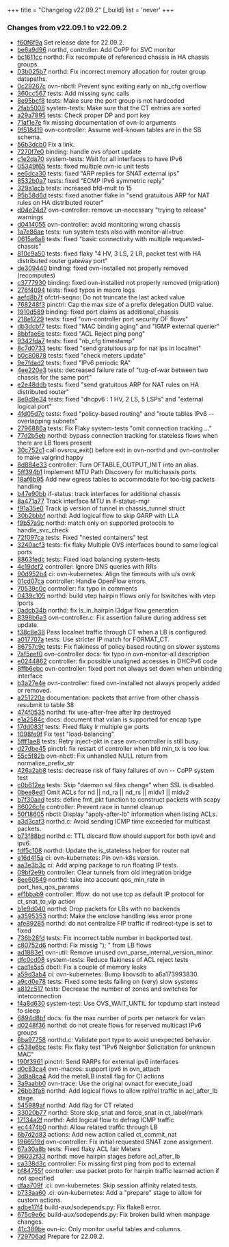 +++
title = "Changelog v22.09.2"
[_build]
  list = 'never'
+++

### Changes from v22.09.1 to v22.09.2

- [f60f6f9a](https://github.com/ovn-org/ovn/commit/f60f6f9aaa7ec38885137ee1f6299a10da003385) Set release date for 22.09.2.
- [be6a9d96](https://github.com/ovn-org/ovn/commit/be6a9d9603be0b368c4552adfc5fd7cdb98f29b4) northd, controller: Add CoPP for SVC monitor
- [bc1611cc](https://github.com/ovn-org/ovn/commit/bc1611cc1aede4289a1eedfabf8eb9ca19452c1a) northd: Fix recompute of referenced chassis in HA chassis groups.
- [03b025b7](https://github.com/ovn-org/ovn/commit/03b025b75a9a8a198103224528fc59a3e9f77886) northd: Fix incorrect memory allocation for router group datapaths.
- [0c29267c](https://github.com/ovn-org/ovn/commit/0c29267c3d116a6654f26b6ba0c9bf9e09892a10) ovn-nbctl: Prevent sync exiting early on nb_cfg overflow
- [360cc567](https://github.com/ovn-org/ovn/commit/360cc5671b4a9f84595e1db870a177eef0bb7202) tests: Add missing sync calls
- [8e95bcf8](https://github.com/ovn-org/ovn/commit/8e95bcf8a4bfce1c4a0b36ad5020885a945396cb) tests: Make sure the port group is not hardcoded
- [2fab5008](https://github.com/ovn-org/ovn/commit/2fab500839b12c6cd6ac68461b4920decfdb0d8f) system-tests: Make sure that the CT entries are sorted
- [a29a7895](https://github.com/ovn-org/ovn/commit/a29a78956325db34d49b6cdac63de6427d2beaa4) tests: Check proper DP and port key
- [71af1e7e](https://github.com/ovn-org/ovn/commit/71af1e7eabd0ef9ed68e9d4c727d0c6b93e81b4a) fix missing documentation of ovn-ic arguments
- [9f518419](https://github.com/ovn-org/ovn/commit/9f518419bb9680137a88ae55001eb4e7d04fc8b5) ovn-controller: Assume well-known tables are in the SB schema.
- [56b3dcb0](https://github.com/ovn-org/ovn/commit/56b3dcb0b873d25134bbde8a3e8d12672f135c90) Fix a link.
- [7270f7e0](https://github.com/ovn-org/ovn/commit/7270f7e045947e8be06b7e6f88f91d8cb0ae3e94) binding: handle ovs ofport update
- [c1e2da70](https://github.com/ovn-org/ovn/commit/c1e2da70a8b59d50f1015185138a1154618b1ab6) system-tests: Wait for all interfaces to have IPv6
- [05349f65](https://github.com/ovn-org/ovn/commit/05349f65c0ba568027c14fb82f04795e6b00daea) tests: fixed multiple ovn-ic unit tests
- [ee6dca30](https://github.com/ovn-org/ovn/commit/ee6dca30327c32f2b9406bd32f0f643e34ae7195) tests: fixed "ARP replies for SNAT external ips"
- [8532b0a7](https://github.com/ovn-org/ovn/commit/8532b0a728d9101f86bf76115fe970b280d50f58) tests: fixed "ECMP IPv6 symmetric reply"
- [329a1ecb](https://github.com/ovn-org/ovn/commit/329a1ecb9f8ba9cd3a318ab70bcc35a722752817) tests: increased bfd-mult to 15
- [95b58d6d](https://github.com/ovn-org/ovn/commit/95b58d6d5af5d2a7e95c1ce3deaffca4cafc02fa) tests: fixed another flake in "send gratuitous ARP for NAT rules on HA distributed router"
- [d04e24d7](https://github.com/ovn-org/ovn/commit/d04e24d7f9cf293e3d9e94cb773b3bfa58bd5caa) ovn-controller: remove un-necessary "trying to release" warnings
- [d0414055](https://github.com/ovn-org/ovn/commit/d0414055f03a17d270b47d865537142a0beec252) ovn-controller: avoid monitoring wrong chassis
- [1a7e86ae](https://github.com/ovn-org/ovn/commit/1a7e86aeda11da9add92051565fa464b2a062c3f) tests: run system tests also with monitor-all=true
- [0615a6a8](https://github.com/ovn-org/ovn/commit/0615a6a8a4652367d99a4ef8bacaacfddfc3ec44) tests: fixed "basic connectivity with multiple requested-chassis"
- [810c9a50](https://github.com/ovn-org/ovn/commit/810c9a507ee2b615dc12dd768d3ec8c0c5495e5b) tests: fixed flaky "4 HV, 3 LS, 2 LR, packet test with HA distributed router gateway port"
- [de309440](https://github.com/ovn-org/ovn/commit/de309440c828f0440c221b7bc5489e87cf89312c) binding: fixed ovn-installed not properly removed (recomputes)
- [c3777930](https://github.com/ovn-org/ovn/commit/c3777930d05c51aea26948418e00e71e660a5fd5) binding: fixed ovn-installed not properly removed (migration)
- [276f4094](https://github.com/ovn-org/ovn/commit/276f409486bca0ddc172c657d2be388423a26ec3) tests: fixed typos in macro logs
- [aefd8b7f](https://github.com/ovn-org/ovn/commit/aefd8b7fb72ed8ce580e70fddf147d29bc985532) ofctrl-seqno: Do not truncate the last acked value
- [768248f3](https://github.com/ovn-org/ovn/commit/768248f3be2370f8bc19341f0e8cc945a8b2e60f) pinctrl: Cap the max size of a prefix delegation DUID value.
- [1910d589](https://github.com/ovn-org/ovn/commit/1910d589af58bbc4bb660acbd5fe87c2caf0a81c) binding: fixed port claims as additional_chassis
- [218e1229](https://github.com/ovn-org/ovn/commit/218e1229d7cc87f5c86282ad175b8e988737e7b6) tests: fixed "ovn-controller port security OF flows"
- [db3dcbf7](https://github.com/ovn-org/ovn/commit/db3dcbf7a1f7c3eccb4dde06d3225628d48511a7) tests: fixed "MAC binding aging" and "IGMP external querier"
- [8bbfae6e](https://github.com/ovn-org/ovn/commit/8bbfae6e09aff98e8c1cdda8268a5eb97712f8a9) tests: fixed "ACL Reject ping pong"
- [9342fda7](https://github.com/ovn-org/ovn/commit/9342fda7f394ba2e9351b004309e2c9500f7e858) tests: fixed "nb_cfg timestamp"
- [8c7d0733](https://github.com/ovn-org/ovn/commit/8c7d0733b6394f29de27f1e591b1da6ed1fd8b3d) tests: fixed "send gratuitous arp for nat ips in localnet"
- [b0c80878](https://github.com/ovn-org/ovn/commit/b0c80878d6e22b37fdae896f6afb3e07703c9ef2) tests: fixed "check meters update"
- [9e7fdad2](https://github.com/ovn-org/ovn/commit/9e7fdad2ab7411b3adf3a5ba60d6a5163023a244) tests: fixed "IPv6 periodic RA"
- [4ee220e3](https://github.com/ovn-org/ovn/commit/4ee220e3e91db2ec50dcd3603495d4859d0329f9) tests: decreased failure rate of "tug-of-war between two chassis for the same port"
- [e2e48ddb](https://github.com/ovn-org/ovn/commit/e2e48ddb6d57aa92c5bb967a22d4cdfedce991a7) tests: fixed "send gratuitous ARP for NAT rules on HA distributed router"
- [8e9d9e34](https://github.com/ovn-org/ovn/commit/8e9d9e3422dc2d6afdb2f5aa9c949aae2d6a9ea9) tests: fixed "dhcpv6 : 1 HV, 2 LS, 5 LSPs" and "external logical port"
- [4fd05d7c](https://github.com/ovn-org/ovn/commit/4fd05d7c648cafcf6cb7133bd81d36c78cb1553c) tests: fixed "policy-based routing" and "route tables IPv6 -- overlapping subnets"
- [2796886a](https://github.com/ovn-org/ovn/commit/2796886abf72653bac57c7a0153d1c5e7fe5a8f3) tests: Fix Flaky system-tests "omit connection tracking ..."
- [77d2b5eb](https://github.com/ovn-org/ovn/commit/77d2b5eb0fb26f33a743c19af07b31130459aeda) northd: bypass connection tracking for stateless flows when there are LB flows present
- [30c752c1](https://github.com/ovn-org/ovn/commit/30c752c1194895d773efb1940b6418e49d0eaf2e) call ovsrcu_exit() before exit in ovn-northd and ovn-controller to make valgrind happy
- [8d884e33](https://github.com/ovn-org/ovn/commit/8d884e33baa8d162f66f3d6fd860dcc1d04d4418) controller: Turn OFTABLE_OUTPUT_INIT into an alias.
- [5ff394b1](https://github.com/ovn-org/ovn/commit/5ff394b12bea8eb6ae6b8a1392238070b6af48af) Implement MTU Path Discovery for multichassis ports
- [18af6b95](https://github.com/ovn-org/ovn/commit/18af6b9551b5fc9ceda0e2e79f449a87b2048aff) Add new egress tables to accommodate for too-big packets handling
- [b47e90bb](https://github.com/ovn-org/ovn/commit/b47e90bb6245711f078a894128602c3e57ebc409) if-status: track interfaces for additional chassis
- [8a471a77](https://github.com/ovn-org/ovn/commit/8a471a77040680a3efa2bdfd04a0fa6650fcf9ed) Track interface MTU in if-status-mgr
- [f91a35e0](https://github.com/ovn-org/ovn/commit/f91a35e06e35f14eb90f54ca7ee05a1b7b68865d) Track ip version of tunnel in chassis_tunnel struct
- [30b2bbbf](https://github.com/ovn-org/ovn/commit/30b2bbbfc4ee3170d185bc6aac4bb61991f6166f) northd: Add logical flow to skip GARP with LLA
- [f9b57a9c](https://github.com/ovn-org/ovn/commit/f9b57a9c4cce9ce2329d7746e9b54c8bcdc70b45) northd: match only on supported protocols to handle_svc_check
- [72f097ca](https://github.com/ovn-org/ovn/commit/72f097ca9701ce4dc62f0d2bcd893950c0d7f0e0) tests: Fixed "nested containers" test
- [3240acf3](https://github.com/ovn-org/ovn/commit/3240acf37ac48444165aa5c4200fdec2d265d39c) tests: fix flaky Multiple OVS interfaces bound to same logical ports
- [8863fedc](https://github.com/ovn-org/ovn/commit/8863fedcf1d63fc5a41c83ff9e02758ee9b463d1) tests: Fixed load balancing system-tests
- [4c19dcf2](https://github.com/ovn-org/ovn/commit/4c19dcf20bb42b15eb157ee2b1818f630d3b66a2) controller: Ignore DNS queries with RRs
- [90d952b4](https://github.com/ovn-org/ovn/commit/90d952b4d227029e276f4a55bfac421d323ee6b3) ci: ovn-kubernetes: Align the timeouts with u/s ovnk
- [01cd07ca](https://github.com/ovn-org/ovn/commit/01cd07ca1f67dbc51999a5997d42875b3b0129f2) controller: Handle OpenFlow errors.
- [70539c0c](https://github.com/ovn-org/ovn/commit/70539c0c24223d0fcaac73652838c5c1a77af040) controller: fix typo in comments
- [0439c105](https://github.com/ovn-org/ovn/commit/0439c10523c704f5fc46b92775dfb931e49bc891) northd: build vtep hairpin lflows only for lswitches with vtep lports
- [0adcb34b](https://github.com/ovn-org/ovn/commit/0adcb34ba86eae0c08ac00859045066dbeb5c19a) northd: fix ls_in_hairpin l3dgw flow generation
- [8398b6a3](https://github.com/ovn-org/ovn/commit/8398b6a33459e60ab94098b579a0dd899680557a) ovn-controller.c: Fix assertion failure during address set update.
- [f38c8e38](https://github.com/ovn-org/ovn/commit/f38c8e386b016e3543703c1a1b72b4385039966e) Pass localnet traffic through CT when a LB is configured.
- [a017707a](https://github.com/ovn-org/ovn/commit/a017707a1537083f00961401d07b70adf88a1d53) tests: Use stricter IP match for FORMAT_CT.
- [86757c9c](https://github.com/ovn-org/ovn/commit/86757c9ca9c29139a2ee0e8133364a2098d41cc9) tests: Fix flakiness of policy based routing on slower systems
- [7af5eef0](https://github.com/ovn-org/ovn/commit/7af5eef0ac15d2d86ab61323cada7abcf8a116e1) ovn-controller docs: fix typo in ovn-monitor-all description
- [e0244862](https://github.com/ovn-org/ovn/commit/e0244862be91172f1df8aac4ea4edba047fa1e98) controller: fix possible unaligned accesses in DHCPv6 code
- [8ffb6ebc](https://github.com/ovn-org/ovn/commit/8ffb6ebc0bf68d2759d96a60c26e8e87ed524de7) ovn-controller: fixed port not always set down when unbinding interface
- [b3a27e4e](https://github.com/ovn-org/ovn/commit/b3a27e4e402979c9e06cc6db1b4de1e738d4f9e9) ovn-controller: fixed ovn-installed not always properly added or removed.
- [a251220a](https://github.com/ovn-org/ovn/commit/a251220a2d46b88eb15279c27e260c564ba040de) documentation: packets that arrive from other chassis resubmit to table 38
- [474f0535](https://github.com/ovn-org/ovn/commit/474f0535492ccac2efb3291706a82633c31443d8) northd: fix use-after-free after lrp destroyed
- [e1a2584c](https://github.com/ovn-org/ovn/commit/e1a2584c3be44e4f417014f6cb58b14311923811) docs: document that vxlan is supported for encap type
- [17dd083f](https://github.com/ovn-org/ovn/commit/17dd083f31ad444c237c275aa908c41ed08e4abf) tests: Fixed flaky lr multiple gw ports
- [1098fe9f](https://github.com/ovn-org/ovn/commit/1098fe9fcf9c333eb7d1354a94c8de67aaf0f22d) Fix test "load-balancing"
- [5fff1ae8](https://github.com/ovn-org/ovn/commit/5fff1ae86bc5ae151697154c909ac528e93f1731) tests: Retry inject-pkt in case ovn-controller is still busy.
- [d27dbe45](https://github.com/ovn-org/ovn/commit/d27dbe4598a52c094183cb6035da77c827042c86) pinctrl: fix restart of controller when bfd min_tx is too low.
- [55c5f82b](https://github.com/ovn-org/ovn/commit/55c5f82b5e9e441b79e2737e8315ed7e2062bb6e) ovn-nbctl: Fix unhandled NULL return from normalize_prefix_str
- [426a2ab8](https://github.com/ovn-org/ovn/commit/426a2ab8978bc5238568adc6a9265a6c64419327) tests: decrease risk of flaky failures of ovn -- CoPP system test
- [c0b612ea](https://github.com/ovn-org/ovn/commit/c0b612ea0d4efc6096c169143280a20833ca2d43) tests: Skip "daemon ssl files change" when SSL is disabled.
- [0bee8ed1](https://github.com/ovn-org/ovn/commit/0bee8ed1728eb2ef921a3bde900580a22a165268) Omit ACLs for nd || nd_ra || nd_rs || mldv1 || mldv2
- [b7f30aad](https://github.com/ovn-org/ovn/commit/b7f30aadea9d46f8285d2365740bcaa89d612eaf) tests: define fmt_pkt function to construct packets with scapy
- [86026cfe](https://github.com/ovn-org/ovn/commit/86026cfe9ee8dcf9e05a258e067a1b7f8865ea1e) controller: Prevent race in tunnel cleanup
- [50f18605](https://github.com/ovn-org/ovn/commit/50f18605f177feb676073b1088c3d0295467373b) nbctl: Display "apply-after-lb" information when listing ACLs.
- [a3d3caf3](https://github.com/ovn-org/ovn/commit/a3d3caf3f2a59b1fff824c24c1876c680a417e32) northd.c: Avoid sending ICMP time exceeded for multicast packets.
- [b73f88bd](https://github.com/ovn-org/ovn/commit/b73f88bd9ef44db05b9ec1505c468ebb58782406) northd.c: TTL discard flow should support for both ipv4 and ipv6.
- [fdf5c108](https://github.com/ovn-org/ovn/commit/fdf5c1088825701b22e5d2845eba9d50148acd4f) northd: Update the is_stateless helper for router nat
- [e16d415a](https://github.com/ovn-org/ovn/commit/e16d415a15b12b4ed43985a6a1d2f80c7eb6a685) ci: ovn-kubernetes: Pin ovn-k8s version.
- [aa3e3b3c](https://github.com/ovn-org/ovn/commit/aa3e3b3c344f15d1783599e1c9501749e29a7118) ci: Add arping package to run floating IP tests.
- [09bf2e9b](https://github.com/ovn-org/ovn/commit/09bf2e9b180a211c1f9a912222ef05177d3c77fb) controller: Clear tunnels from old integration bridge
- [8ee60549](https://github.com/ovn-org/ovn/commit/8ee6054988240f72cb578b13da2a6fc023e4afc8) northd: take into account qos_min_rate in port_has_qos_params
- [ef1bbab9](https://github.com/ovn-org/ovn/commit/ef1bbab987f1be4049322635319cd4b2e60d8829) controller: lflow: do not use tcp as default IP protocol for ct_snat_to_vip action
- [b1e9d040](https://github.com/ovn-org/ovn/commit/b1e9d040932358a6f97f72cadb980eded86d86a7) northd: Drop packets for LBs with no backends
- [a3595353](https://github.com/ovn-org/ovn/commit/a35953535e1030a7b727d2e0f8e54a7a70c53e13) northd: Make the enclose handling less error prone
- [afe89285](https://github.com/ovn-org/ovn/commit/afe892852d34de0fc73d719d3bfe4f0b56733526) northd: do not centralize FIP traffic if redirect-type is set to fixed
- [736b28fd](https://github.com/ovn-org/ovn/commit/736b28fd18e9710fa945f0f3f08c5d0e4deb1641) tests: Fix incorrect table number in backported test.
- [c80752d6](https://github.com/ovn-org/ovn/commit/c80752d6ae59558c3fc83ef87d9f5ea664324af1) northd: Fix missig "); " from LB flows
- [ad1883e1](https://github.com/ovn-org/ovn/commit/ad1883e1e6daf5e50c6ce79e67efd6905fdfb7b7) ovn-util: Remove unused ovn_parse_internal_version_minor.
- [dfc0cd08](https://github.com/ovn-org/ovn/commit/dfc0cd08681e97cb3be210a25de991fa77d06f17) system-tests: Reduce flakiness of ACL reject tests
- [cad1e5a5](https://github.com/ovn-org/ovn/commit/cad1e5a5af585203227a77cdbd9ca4d4cd34e17c) dbctl: Fix a couple of memory leaks
- [a59d3ab4](https://github.com/ovn-org/ovn/commit/a59d3ab46b7a6329d0f18a92117cf1b55bdf902f) ci: ovn-kubernetes: Bump libovsdb to a6a173993830.
- [a9cd0e78](https://github.com/ovn-org/ovn/commit/a9cd0e78e0290ab777f8e117b4585c2fe8afa750) tests: Fixed some tests failing on (very) slow systems
- [a812c517](https://github.com/ovn-org/ovn/commit/a812c517285dd7b291fdc8c01a89cd8f65dd1414) tests: Decrease the number of zones and switches for interconnection
- [f4a8d630](https://github.com/ovn-org/ovn/commit/f4a8d630e4498e58e531ce25b3b5f6408043a582) system-test: Use OVS_WAIT_UNTIL for tcpdump start instead fo sleep
- [6894d8bf](https://github.com/ovn-org/ovn/commit/6894d8bf102b324393d0fc2c742dcc423ea5e71f) docs: fix the max number of ports per network for vxlan
- [d0248f36](https://github.com/ovn-org/ovn/commit/d0248f3646bf773cebd4c473a9eb243389fdb6eb) northd: do not create flows for reserved multicast IPv6 groups
- [6ba97758](https://github.com/ovn-org/ovn/commit/6ba9775812c5591c57249d59bce9f26d14897d6f) northd.c: Validate port type to avoid unexpected behavior.
- [c538e6bc](https://github.com/ovn-org/ovn/commit/c538e6bc3a30e8ac6ce5faf1ff52060fcb00471f) tests: Fix flaky test "IPv6 Neighbor Solicitation for unknown MAC"
- [f90f3961](https://github.com/ovn-org/ovn/commit/f90f3961b6285fa4b1cfb86d6ad0dfa4395dd11f) pinctrl: Send RARPs for external ipv6 interfaces
- [d0c83ca4](https://github.com/ovn-org/ovn/commit/d0c83ca4753f7af74073d701d9111970a6405ef6) ovn-macros: support ipv6 in ovn_attach
- [3d9a8ca4](https://github.com/ovn-org/ovn/commit/3d9a8ca408363468441e50c10e9963470b2d0797) Add the metalLB install flag for CI actions
- [3a9aabb0](https://github.com/ovn-org/ovn/commit/3a9aabb091b2e07e3b51582dd33882317fdf464f) ovn-trace: Use the original ovnact for execute_load
- [26bb3fa8](https://github.com/ovn-org/ovn/commit/26bb3fa8f41b83dc95c1c99f866c4c3e95bd9a27) northd: Add logical flows to allow rpl/rel traffic in acl_after_lb stage.
- [545989af](https://github.com/ovn-org/ovn/commit/545989afd0f8489f37ae3d6bf903b778e32ef731) northd: Add flag for CT related
- [33020b77](https://github.com/ovn-org/ovn/commit/33020b7765171188ed07cf68d283b5e066d3f677) northd: Store skip_snat and force_snat in ct_label/mark
- [17134a2f](https://github.com/ovn-org/ovn/commit/17134a2f522f883c682f6df4c8a2706761386610) northd: Add logical flow to defrag ICMP traffic
- [ec4474b0](https://github.com/ovn-org/ovn/commit/ec4474b0fc27058f682f335e6535b7eb70226d92) northd: Allow related traffic through LB
- [6b7d2d83](https://github.com/ovn-org/ovn/commit/6b7d2d835705273ba77a92f1369ad61ecf9580ce) actions: Add new action called ct_commit_nat
- [1966519d](https://github.com/ovn-org/ovn/commit/1966519dc2f3275d86621f121ab433230e2d4b45) ovn-controller: Fix initial requested SNAT zone assignment.
- [67a30a8b](https://github.com/ovn-org/ovn/commit/67a30a8b639ff1f0cd3a1a835179f617f5ea16a8) tests: Fixed flaky ACL fair Meters
- [96032f33](https://github.com/ovn-org/ovn/commit/96032f33c572cac865908fd4ca5834357f9af051) northd: move hairpin stages before acl_after_lb
- [ca338d3c](https://github.com/ovn-org/ovn/commit/ca338d3cd06f8fed812c1935b29904df0ac0b006) controller: Fix missing first ping from pod to external
- [bf84755f](https://github.com/ovn-org/ovn/commit/bf84755f8292faa21d8e9946eb46c660f1d9772f) controller: use packet proto for hairpin traffic learned action if not specified
- [dfaa709f](https://github.com/ovn-org/ovn/commit/dfaa709f3363be49133c4492aca11197c5e4318d) .ci: ovn-kubernetes: Skip session affinity related tests.
- [b733aa60](https://github.com/ovn-org/ovn/commit/b733aa60726cd2157f25c48d72d9715e69a54157) .ci: ovn-kubernetes: Add a "prepare" stage to allow for custom actions.
- [adbe17f4](https://github.com/ovn-org/ovn/commit/adbe17f41ed9f5d0a3d47c2ad43c71cf31b34891) build-aux/sodepends.py: Fix flake8 error.
- [675c9e6c](https://github.com/ovn-org/ovn/commit/675c9e6c569f295f74d56ca4b52c1e2b5b2a9d15) build-aux/sodepends.py: Fix broken build when manpage changes.
- [41c389be](https://github.com/ovn-org/ovn/commit/41c389bea344d121f9c3ac83ecf854b747ec7221) ovn-ic: Only monitor useful tables and columns.
- [729706ad](https://github.com/ovn-org/ovn/commit/729706ad031331f33a39b362babc1f65edaca357) Prepare for 22.09.2.